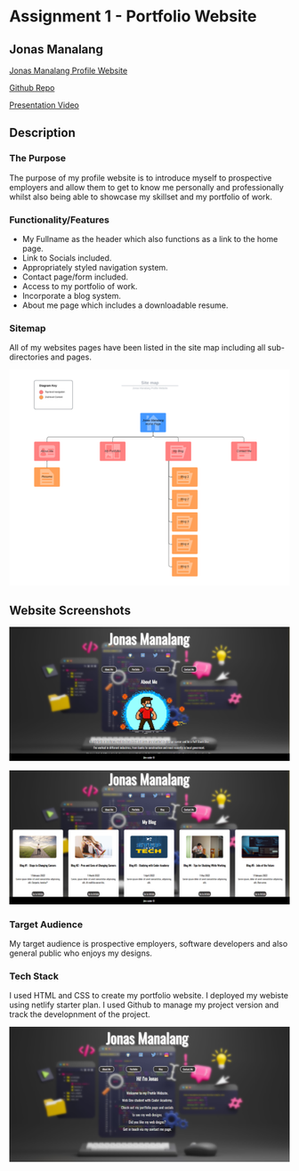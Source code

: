 # Assignment 1 - Portfolio Website

## Jonas Manalang

[Jonas Manalang Profile Website](https://jbm-coder.com/)

[Github Repo](https://github.com/jbm-coder/Assignment1)

[Presentation Video](https://youtu.be/Ffp1SId6d74)

## Description
### The Purpose

The purpose of my profile website is to introduce myself to prospective employers and allow them to get to know me personally and professionally whilst also being able to showcase my skillset and my portfolio of work.

### Functionality/Features

- My Fullname as the header which also functions as a link to the home page.
- Link to Socials included.
- Appropriately styled navigation system.
- Contact page/form included.
- Access to my portfolio of work.
- Incorporate a blog system.
- About me page which includes a downloadable resume.

### Sitemap

All of my websites pages have been listed in the site map including all sub-directories and pages.

![sitemap](./docs/sitemap.PNG)

## Website Screenshots

![Screenshot of my about me page](./docs/aboutme.PNG)

![Screenshot of my blog page](./docs/blog.PNG)

### Target Audience
My target audience is prospective employers, software developers and also general public who enjoys my designs.
### Tech Stack

I used HTML and CSS to create my portfolio website.
I deployed my webiste using netlify starter plan.
I used Github to manage my project version and track the developnment of the project.

![homepage](./docs/screenshot1.PNG)

